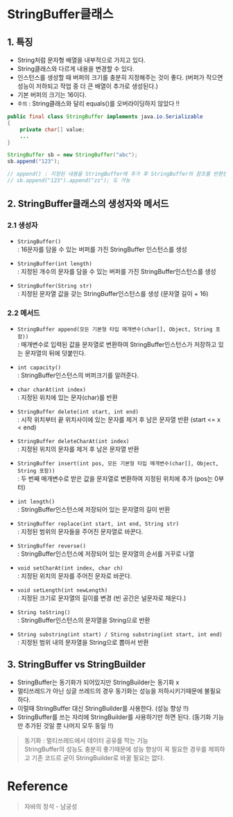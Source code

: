 # StringBuffer클래스

## 1. 특징
- String처럼 문자형 배열을 내부적으로 가지고 있다.
- String클래스와 다르게 내용을 변경할 수 있다.
- 인스턴스를 생성할 때 버퍼의 크기를 충분히 지정해주는 것이 좋다. (버퍼가 작으면 성능이 저하되고 작업 중 더 큰 배열이 추가로 생성된다.)
- 기본 버퍼의 크기는 16이다.
- `주의` : String클래스와 달리 equals()를 오버라이딩하지 않았다 !!

```java
public final class StringBuffer implements java.io.Serializable
{
    private char[] value;
    ...
}
```

```java
StringBuffer sb = new StringBuffer("abc");
sb.append("123");

// append() : 지정된 내용을 StringBuffer에 추가 후 StringBuffer의 참조를 반환한다.
// sb.append("123").append("zz"); 도 가능
```

## 2. StringBuffer클래스의 생성자와 메서드

### 2.1 생성자
- `StringBuffer()`   
: 16문자를 담을 수 있는 버퍼를 가진 StringBuffer 인스턴스를 생성

- `StringBuffer(int length)`   
: 지정된 개수의 문자를 담을 수 있는 버퍼를 가진 StringBuffer인스턴스를 생성

- `StringBuffer(String str)`   
: 지정된 문자열 값을 갖는 StringBuffer인스턴스를 생성 (문자열 길이 + 16)

### 2.2 메서드
- `StringBuffer append(모든 기본형 타입 매개변수(char[], Object, String 포함))`   
: 매개변수로 입력된 값을 문자열로 변환하여 StringBuffer인스턴스가 저장하고 있는 문자열의 뒤에 덧붙인다.

- `int capacity()`   
: StringBuffer인스턴스의 버퍼크기를 알려준다.

- `char charAt(int index)`   
: 지정된 위치에 있는 문자(char)를 반환

- `StringBuffer delete(int start, int end)`   
: 시작 위치부터 끝 위치사이에 있는 문자를 제거 후 남은 문자열 반환 (start <= x < end)

- `StringBuffer deleteCharAt(int index)`   
: 지정된 위치의 문자를 제거 후 남은 문자열 반환

- `StringBuffer insert(int pos, 모든 기본형 타입 매개변수(char[], Object, String 포함))`   
: 두 번째 매개변수로 받은 값을 문자열로 변환하여 지정된 위치에 추가 (pos는 0부터)

- `int length()`   
: StringBuffer인스턴스에 저장되어 있는 문자열의 길이 반환

- `StringBuffer replace(int start, int end, String str)`   
: 지정된 범위의 문자들을 주어진 문자열로 바꾼다.

- `StringBuffer reverse()`   
: StringBuffer인스턴스에 저장되어 있는 문자열의 순서를 거꾸로 나열

- `void setCharAt(int index, char ch)`   
: 지정된 위치의 문자를 주어진 문자로 바꾼다.

- `void setLength(int newLength)`   
: 지정된 크기로 문자열의 길이를 변경 (빈 공간은 널문자로 채운다.)

- `String toString()`   
: StringBuffer인스턴스의 문자열을 String으로 반환

- `String substring(int start) / Stirng substring(int start, int end)`   
: 지정된 범위 내의 문자열을 String으로 뽑아서 반환

## 3. StringBuffer vs StringBuilder
- StringBuffer는 동기화가 되어있지만 StringBuilder는 동기화 x
- 멀티쓰레드가 아닌 싱글 쓰레드의 경우 동기화는 성능을 저하시키기때문에 불필요하다.
- 이럴때 StringBuffer 대신 StringBuilder를 사용한다. (성능 향상 !!)
- StringBuffer를 쓰는 자리에 StringBuilder를 사용하기만 하면 된다. (동기화 기능만 추가된 것일 뿐 나머지 모두 동일 !!)

> 동기화 : 멀티쓰레드에서 데이터 공유를 막는 기능   
> StringBuffer의 성능도 충분히 좋기때문에 성능 향상이 꼭 필요한 경우를 제외하고 기존 코드르 굳이 StringBuilder로 바꿀 필요는 없다.
# Reference
> 자바의 정석 - 남궁성
